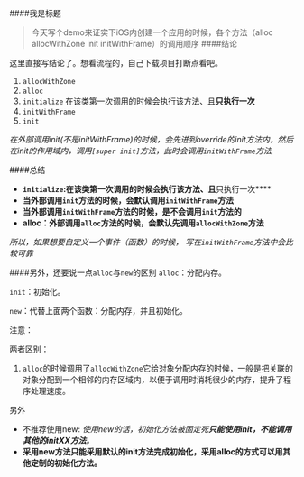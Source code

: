 ####我是标题
> 今天写个demo来证实下iOS内创建一个应用的时候，各个方法（alloc  allocWithZone init initWithFrame）的调用顺序
####结论

这里直接写结论了。想看流程的，自己下载项目打断点看吧。

1. `allocWithZone`
2. `alloc`
3. `initialize` 在该类第一次调用的时候会执行该方法、且**只执行一次**
4. `initWithFrame`
5. `init`

*在外部调用init(不是initWithFrame)的时候，会先进到override的init方法内，然后在init的作用域内，调用`[super init]`方法，此时会调用`initWithFrame`方法*

####总结
- **`initialize`:在该类第一次调用的时候会执行该方法、且**只执行一次****
- **当外部调用`init`方法的时候，会默认调用`initWithFrame`方法**
- **当外部调用`initWithFrame`方法的时候，是不会调用`init`方法的**
- **alloc：外部调用`alloc`方法的时候，会默认先调用`allocWithZone`方法**

*所以，如果想要自定义一个事件（函数）的时候， 写在`initWithFrame`方法中会比较可靠*

####另外，还要说一点`alloc`与`new`的区别
`alloc`：分配内存。

`init`：初始化。

`new`：代替上面两个函数：分配内存，并且初始化。

注意：

两者区别：
1. `alloc`的时候调用了`allocWithZone`它给对象分配内存的时候，一般是把关联的对象分配到一个相邻的内存区域内，以便于调用时消耗很少的内存，提升了程序处理速度。

另外

- 不推荐使用new:
*使用new的话，初始化方法被固定死**只能使用init，不能调用其他的initXX方法**。*
- **采用new方法只能采用默认的init方法完成初始化，采用alloc的方式可以用其他定制的初始化方法。**

